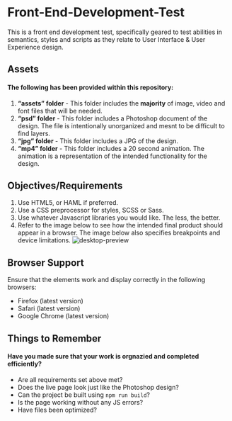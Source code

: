 # Front-End-Development-Test
This is a front end development test, specifically geared to test abilities in semantics, styles and scripts as they relate to User Interface & User Experience design.

## Assets
#### The following has been provided within this repository:

1. **“assets” folder** - This folder includes the **majority** of image, video and font files that will be needed.
2. **“psd” folder** - This folder includes a Photoshop document of the design. The file is intentionally unorganized and mesnt to be difficult to find layers.
3. **“jpg” folder** - This folder includes a JPG of the design.
4. **“mp4” folder** - This folder includes a 20 second animation. The animation is a representation of the intended functionality for the design.

## Objectives/Requirements
1. Use HTML5, or HAML if preferred.
2. Use a CSS preprocessor for styles, SCSS or Sass.
3. Use whatever Javascript libraries you would like. The less, the better.
4. Refer to the image below to see how the intended final product should appear in a browser. The image below also specifies breakpoints and device limitations.
![desktop-preview](https://user-images.githubusercontent.com/25068260/46884888-8a03b780-ce13-11e8-8ab4-97ed279216f1.jpg)

## Browser Support
Ensure that the elements work and display correctly in the following browsers:

- Firefox (latest version)
- Safari (latest version)
- Google Chrome (latest version)

## Things to Remember
#### Have you made sure that your work is orgnazied and completed efficiently?

- Are all requirements set above met?
- Does the live page look just like the Photoshop design?
- Can the project be built using `npm run build`?
- Is the page working without any JS errors?
- Have files been optimized?
